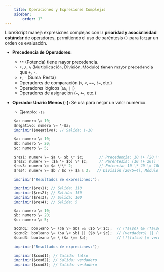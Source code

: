 ```yaml
---
    title: Operaciones y Expresiones Complejas
    sidebar:
        order: 17
---
```


LibreScript maneja expresiones complejas con la **prioridad y asociatividad estándar** de operadores, permitiendo el uso de paréntesis `()` para forzar un orden de evaluación.

* **Precedencia de Operadores:**

  * `**` (Potencia) tiene mayor precedencia.  
  * `*`, `/`, `%` (Multiplicación, División, Módulo) tienen mayor precedencia que `+`, `-`.  
  * `+`, `-` (Suma, Resta)  
  * Operadores de comparación (`>`, `<`, `==`, `!=`, etc.)  
  * Operadores lógicos (`&&`, `||`)  
  * Operadores de asignación (`=`, `+=`, etc.)  
* **Operador Unario Menos (`-`):** Se usa para negar un valor numérico.

  * Ejemplo: `-$a`

```ts
    $a: numero \= 10;  
    $negativo: numero \= \-$a;   
    imprimir($negativo); // Salida: \-10
```

```ts
    $a: numero \= 10;  
    $b: numero \= 20;  
    $c: numero \= 5;

    $res1: numero \= $a \+ $b \* $c;       // Precedencia: 10 \+ (20 \* 5\) \= 110  
    $res2: numero \= ($a \+ $b) \* $c;     // Paréntesis: (10 \+ 20\) \* 5 \= 150  
    $res3: numero \= $a \*\* 2;            // Potencia: 10 \* 10 \= 100  
    $res4: numero \= $b / $c \+ $a % 3;   // División (20/5=4), Módulo (10%3=1), Suma (4+1=5)

    imprimir("Resultados de expresiones:");  

    imprimir($res1); // Salida: 110  
    imprimir($res2); // Salida: 150  
    imprimir($res3); // Salida: 100
    imprimir($res4); // Salida: 5  

```

```ts
    $a: numero \= 10;  
    $b: numero \= 20;  
    $c: numero \= 5;

    $cond1: booleano \= ($a \> $b) && ($b \< $c);  // (falso) && (falso) \= falso  
    $cond2: booleano \= ($a \< $b) || ($b \< $c);  // (verdadero) || (falso) \= verdadero  
    $cond3: booleano \= \!($a \== $b);             // \!(falso) \= verdadero

    imprimir("Resultados de expresiones:");  
    
    imprimir($cond1); // Salida: falso  
    imprimir($cond2); // Salida: verdadero  
    imprimir($cond3); // Salida: verdadero
```
